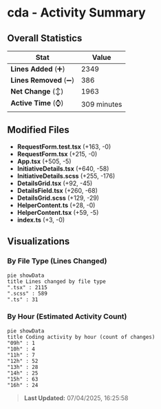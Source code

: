# cda - Activity Summary 

## Overall Statistics

| Stat                   | Value                                                             |
| ---------------------- | ----------------------------------------------------------------- |
| **Lines Added** (➕)   | 2349                                          |
| **Lines Removed** (➖) | 386                                        |
| **Net Change** (↕)    | 1963                |
| **Active Time** (⌚)   | 309 minutes |


## Modified Files
- **RequestForm.test.tsx** (+163, -0)
- **RequestForm.tsx** (+215, -0)
- **App.tsx** (+505, -5)
- **InitiativeDetails.tsx** (+640, -58)
- **InitiativeDetails.scss** (+255, -176)
- **DetailsGrid.tsx** (+92, -45)
- **DetailsField.tsx** (+260, -68)
- **DetailsGrid.scss** (+129, -29)
- **HelperContent.ts** (+28, -0)
- **HelperContent.tsx** (+59, -5)
- **index.ts** (+3, -0)

## Visualizations

### By File Type (Lines Changed)

```mermaid
pie showData
title Lines changed by file type
".tsx" : 2115
".scss" : 589
".ts" : 31
```

### By Hour (Estimated Activity Count)

```mermaid
pie showData
title Coding activity by hour (count of changes)
"09h" : 1
"10h" : 4
"11h" : 7
"12h" : 52
"13h" : 28
"14h" : 25
"15h" : 63
"16h" : 24
```


> **Last Updated:** 07/04/2025, 16:25:58